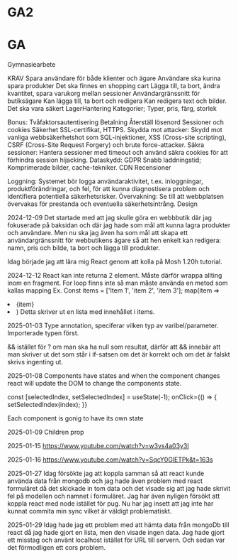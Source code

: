 # GA2


# GA

Gymnasiearbete

KRAV
Spara användare för både klienter och ägare
Användare ska kunna spara produkter 
Det ska finnes en shopping cart
    Lägga till, ta bort, ändra kvantitet, spara varukorg mellan sessioner
Användargränssnitt för butiksägare
    Kan lägga till, ta bort och redigera
        Kan redigera text och bilder. 
Det ska vara säkert
LagerHantering
Kategorier; Typer, pris, färg, storlek

Bonus:
Tvåfaktorsautentisering
Betalning
Återställ lösenord
Sessioner och cookies
Säkerhet
    SSL-certifikat, HTTPS.
    Skydda mot attacker: Skydd mot vanliga webbsäkerhetshot som SQL-injektioner, XSS (Cross-site scripting), CSRF (Cross-Site Request Forgery) och brute force-attacker.
    Säkra sessioner: Hantera sessioner med timeout och använd säkra cookies för att förhindra session hijacking.
    Dataskydd: GDPR
Snabb laddningstid; Komprimerade bilder, cache-tekniker. CDN 
Recensioner

Loggning: Systemet bör logga användaraktivitet, t.ex. inloggningar, produktförändringar, och fel, för att kunna diagnostisera problem och identifiera potentiella säkerhetsrisker.
Övervakning: Se till att webbplatsen övervakas för prestanda och eventuella säkerhetsintrång.
Design

2024-12-09
Det startade med att jag skulle göra en webbbutik där jag fokuserade på baksidan och där jag hade som mål att kunna lagra produkter och användare. Men nu ska jag även ha som mål att skapa ett användargränssnitt för webbutikens ägare så att hen enkelt kan redigera: namn, pris och bilde, ta bort och lägga till produkter.

Idag började jag att lära mig React genom att kolla på Mosh 1.20h tutorial.

2024-12-12
React kan inte returna 2 element. Måste därför wrappa allting inom en fragment.
For loop finns inte så man måste använda en metod som kallas mapping
Ex.
Const items = ['Item 1', 'item 2', 'item 3'];
map(item => <li>{item}<li> )
Detta skriver ut en lista med innehållet i items.

2025-01-03
Type annotation, speciferar vilken typ av varibel/parameter. Importerade typen först. 

&& istället för ? om man ska ha null som resultat, därför att && innebär att man skriver ut det som står i if-satsen om det är korrekt och om det är falskt skrivs ingenting ut. 

2025-01-08
Components have states and when the component changes react will update the DOM to change the components state. 

const [selectedIndex, setSelectedIndex] = useState(-1);
onClick={() => {
              setSelectedIndex(index);
            }}

Each component is gonig to have its own state

2025-01-09
Children prop

2025-01-15
https://www.youtube.com/watch?v=w3vs4a03y3I

2025-01-16
https://www.youtube.com/watch?v=SqcY0GlETPk&t=163s

2025-01-27
Idag försökte jag att koppla samman så att react kunde använda data från mongodb och jag hade även problem med react formuläret då det skickade in tom data och det visade sig att jag hade skrivit fel på modellen och namnet i formuläret. Jag har även nyligen försökt att koppla react med node istället för pug. 
Nu har jag insett att jag inte har kunnat commita min sync vilket är väldigt problematiskt. 

2025-01-29
Idag hade jag ett problem med att hämta data från mongoDb till react då jag hade gjort en lista, men den visade ingen data. Jag hade gjort ett misstag och använt localhost istället för URL till servern. Och sedan var det förmodligen ett cors problem. 
